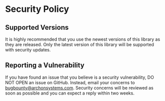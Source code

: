 # Security Policy

## Supported Versions

It is highly recommended that you use the newest versions of this library as they are released.
Only the latest version of this library will be supported with security updates.

## Reporting a Vulnerability

If you have found an issue that you believe is a security vulnerability, DO NOT OPEN an issue on GitHub. Instead,
email your concerns to bugbounty@archonsystems.com. Security concerns will be reviewed as soon as possible and
you can expect a reply within two weeks.
